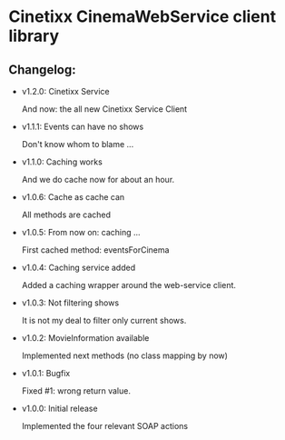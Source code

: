Cinetixx CinemaWebService client library
========================================

Changelog:
----------

* v1.2.0: Cinetixx Service

    And now: the all new Cinetixx Service Client

* v1.1.1: Events can have no shows

    Don't know whom to blame ...

* v1.1.0: Caching works

    And we do cache now for about an hour.
    
* v1.0.6: Cache as cache can

    All methods are cached

* v1.0.5: From now on: caching ...

    First cached method: eventsForCinema

* v1.0.4: Caching service added

    Added a caching wrapper around the web-service client.

* v1.0.3: Not filtering shows

    It is not my deal to filter only current shows.


* v1.0.2: MovieInformation available

    Implemented next methods (no class mapping by now)


* v1.0.1: Bugfix

    Fixed #1: wrong return value.
	

* v1.0.0: Initial release

    Implemented the four relevant SOAP actions